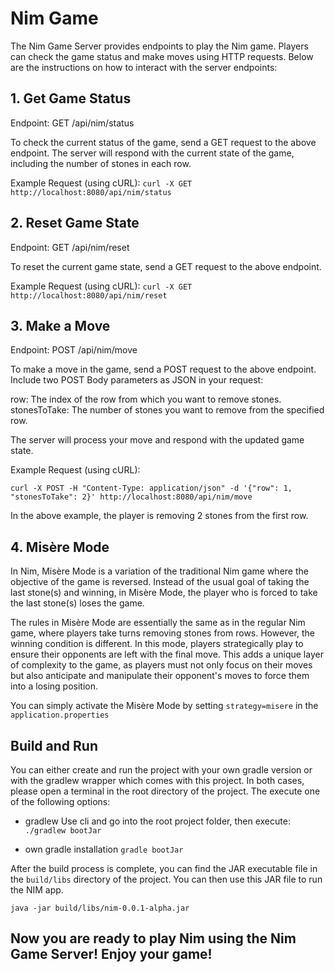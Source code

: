 # Nim Game

The Nim Game Server provides endpoints to play the Nim game. 
Players can check the game status and make moves using HTTP requests. 
Below are the instructions on how to interact with the server endpoints:

## 1. Get Game Status

Endpoint: GET /api/nim/status

To check the current status of the game, send a GET request to the above endpoint. 
The server will respond with the current state of the game, including the number of stones in each row.

Example Request (using cURL):
`curl -X GET http://localhost:8080/api/nim/status`

## 2. Reset Game State

Endpoint: GET /api/nim/reset

To reset the current game state, send a GET request to the above endpoint.

Example Request (using cURL):
`curl -X GET http://localhost:8080/api/nim/reset`

## 3. Make a Move

Endpoint: POST /api/nim/move

To make a move in the game, send a POST request to the above endpoint.
Include two POST Body parameters as JSON in your request:

row: The index of the row from which you want to remove stones.
stonesToTake: The number of stones you want to remove from the specified row.

The server will process your move and respond with the updated game state.

Example Request (using cURL):

` curl -X POST -H "Content-Type: application/json" -d '{"row": 1, "stonesToTake": 2}' http://localhost:8080/api/nim/move `

In the above example, the player is removing 2 stones from the first row.

## 4. Misère Mode
In Nim, Misère Mode is a variation of the traditional Nim game where the objective of the game is reversed. 
Instead of the usual goal of taking the last stone(s) and winning, in Misère Mode, the player who is forced to take the last stone(s) loses the game.

The rules in Misère Mode are essentially the same as in the regular Nim game, where players take turns removing stones from rows. 
However, the winning condition is different. In this mode, players strategically play to ensure their opponents are left with the final move. 
This adds a unique layer of complexity to the game, as players must not only focus on their moves but also anticipate and manipulate their opponent's moves to force them into a losing position.

You can simply activate the Misère Mode by setting `strategy=misere` in the `application.properties`

## Build and Run
You can either create and run the project with your own gradle version or with the gradlew wrapper which comes with this project.
In both cases, please open a terminal in the root directory of the project. The execute one of the following options:

- gradlew 
Use cli and go into the root project folder, then execute:
``./gradlew bootJar``

- own gradle installation
``gradle bootJar``

After the build process is complete, you can find the JAR executable file in the `build/libs` directory of the project.
You can then use this JAR file to run the NIM app.

``java -jar build/libs/nim-0.0.1-alpha.jar``

## Now you are ready to play Nim using the Nim Game Server! Enjoy your game!
